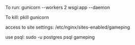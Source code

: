 
To run:
gunicorn --workers 2 wsgi:app --daemon

To kill:
pkill gunicorn

access to site settings:
/etc/nginx/sites-enabled/gameping

use psql:
sudo -u postgres psql gameping
